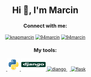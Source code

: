 <h1 align="center">Hi 👋, I'm Marcin</h1>


<h3 align="center">Connect with me:</h3>
<p align="center">
<a href="https://www.linkedin.com/in/marcinknap/" target="blank"><img align="center" src="https://raw.githubusercontent.com/rahuldkjain/github-profile-readme-generator/master/src/images/icons/Social/linked-in-alt.svg" alt="knapmarcin" height="30" width="40" /></a>
<a href="https://instagram.com/94marcin" target="blank"><img align="center" src="https://raw.githubusercontent.com/rahuldkjain/github-profile-readme-generator/master/src/images/icons/Social/instagram.svg" alt="94marcin" height="30" width="40" /></a>
<a href="mailto:knapmarcin@icloud.com" target="blank"><img align="center" src="https://upload.wikimedia.org/wikipedia/commons/4/4e/Mail_%28iOS%29.svg" alt="94marcin" height="30" width="40" /></a>
</p>

<h3 align="center">My tools:</h3>
<p align="center"> &nbsp;<a href="https://www.python.org" target="blank"> <img src="https://raw.githubusercontent.com/devicons/devicon/master/icons/python/python-original.svg" alt="python" width="40" height="40"/></a><a href="https://www.djangoproject.com/" target="blank"> <img src="https://raw.githubusercontent.com/devicons/devicon/master/icons/django/django-original.svg" alt="django" width="80![image](https://user-images.githubusercontent.com/33230423/131680004-0e1e5bca-6f50-4dab-a390-2a4a32454a6a.png)
" height="40"/> </a>  <a href="https://www.django-rest-framework.org/" target="blank"> <img src="https://www.django-rest-framework.org/img/logo.png" alt="django" width="80![image](https://user-images.githubusercontent.com/33230423/131680538-e880b9fb-30fd-496c-9530-f9d3b6d85305.png)
" height="40"/> </a> &nbsp;&nbsp;<a href="https://flask.palletsprojects.com/" target="blank"> <img src="https://www.vectorlogo.zone/logos/pocoo_flask/pocoo_flask-icon.svg" alt="flask" width="40" height="40"/> </a>  </p>
